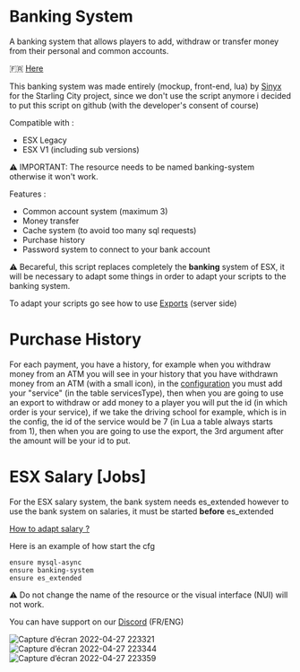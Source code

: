 # Banking System
A banking system that allows players to add, withdraw or transfer money from their personal and common accounts.

🇫🇷 <a href="https://github.com/idev-co/banking-system/tree/esx-french">Here</a>

This banking system was made entirely (mockup, front-end, lua) by <a href="https://github.com/s1nyx">Sinyx</a> for the Starling City project, since we don't use the script anymore i decided to put this script on github (with the developer's consent of course)

Compatible with :
 - ESX Legacy
 - ESX V1 (including sub versions)

⚠️ IMPORTANT: The resource needs to be named banking-system otherwise it won't work.

Features :
- Common account system (maximum 3)
- Money transfer
- Cache system (to avoid too many sql requests)
- Purchase history
- Password system to connect to your bank account
 
 ⚠️ Becareful, this script replaces completely the **banking** system of ESX, it will be necessary to adapt some things in order to adapt your scripts to the banking system.
 
 To adapt your scripts go see how to use <a href="exports.md">Exports</a> (server side)

<h1>Purchase History</h1>

 For each payment, you have a history, for example when you withdraw money from an ATM you will see in your history that you have withdrawn money from an ATM (with a small icon), in the <a href="src/config.lua">configuration</a> you must add your "service" (in the table servicesType), then when you are going to use an export to withdraw or add money to a player you will put the id (in which order is your service), if we take the driving school for example, which is in the config, the id of the service would be 7 (in Lua a table always starts from 1), then when you are going to use the export, the 3rd argument after the amount will be your id to put.

<h1>ESX Salary [Jobs]</h1>

For the ESX salary system, the bank system needs es_extended however to use the bank system on salaries, it must be started **before** es_extended

<a href="https://gist.github.com/TheSpaceGamerV2/05eab8f2f73844273973779720b4a814">How to adapt salary ?</a> 

Here is an example of how start the cfg
```
ensure mysql-async
ensure banking-system
ensure es_extended
```

⚠️ Do not change the name of the resource or the visual interface (NUI) will not work.

You can have support on our <a href="https://discord.gg/8ecXhFXqR4">Discord</a> (FR/ENG)

![Capture d’écran 2022-04-27 223321](https://user-images.githubusercontent.com/40030799/165626282-2604065e-e66d-4fbd-bdd3-f316ddd47549.png)
![Capture d’écran 2022-04-27 223344](https://user-images.githubusercontent.com/40030799/165626322-f46cef4f-05d6-4ca8-8583-96adbd92caf8.png)
![Capture d’écran 2022-04-27 223359](https://user-images.githubusercontent.com/40030799/165626342-fdf99314-50ae-4a44-a631-a3b2d880d9d1.png)



